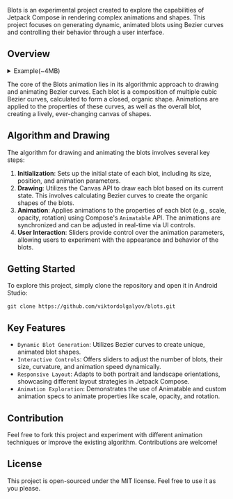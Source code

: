 Blots is an experimental project created to explore the capabilities of Jetpack Compose in rendering complex animations and shapes. This project focuses on generating dynamic, animated blots using Bezier curves and controlling their behavior through a user interface.

## Overview

<details>
<summary>Example(~4MB)</summary>
<br>
![GIF](https://github.com/viktordolgalyov/Blots/blob/main/animation_demo.gif)
</details>

The core of the Blots animation lies in its algorithmic approach to drawing and animating Bezier curves. Each blot is a composition of multiple cubic Bezier curves, calculated to form a closed, organic shape. Animations are applied to the properties of these curves, as well as the overall blot, creating a lively, ever-changing canvas of shapes.

## Algorithm and Drawing

The algorithm for drawing and animating the blots involves several key steps:

1. **Initialization**: Sets up the initial state of each blot, including its size, position, and animation parameters.
2. **Drawing**: Utilizes the Canvas API to draw each blot based on its current state. This involves calculating Bezier curves to create the organic shapes of the blots.
3. **Animation**: Applies animations to the properties of each blot (e.g., scale, opacity, rotation) using Compose's `Animatable` API. The animations are synchronized and can be adjusted in real-time via UI controls.
4. **User Interaction**: Sliders provide control over the animation parameters, allowing users to experiment with the appearance and behavior of the blots.

## Getting Started

To explore this project, simply clone the repository and open it in Android Studio:

```shell
git clone https://github.com/viktordolgalyov/blots.git
```

## Key Features

- `Dynamic Blot Generation`: Utilizes Bezier curves to create unique, animated blot shapes.
- `Interactive Controls`: Offers sliders to adjust the number of blots, their size, curvature, and animation speed dynamically.
- `Responsive Layout`: Adapts to both portrait and landscape orientations, showcasing different layout strategies in Jetpack Compose.
- `Animation Exploration`: Demonstrates the use of Animatable and custom animation specs to animate properties like scale, opacity, and rotation.

## Contribution

Feel free to fork this project and experiment with different animation techniques or improve the existing algorithm. Contributions are welcome!

## License

This project is open-sourced under the MIT license. Feel free to use it as you please.